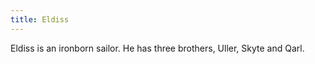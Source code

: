 ```yaml
---
title: Eldiss
---
```


Eldiss is an ironborn sailor. He has three brothers, Uller, Skyte and Qarl.


